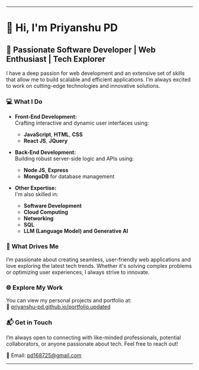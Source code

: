 

---

# 👋 Hi, I'm **Priyanshu PD**

## 🌟 **Passionate Software Developer | Web Enthusiast | Tech Explorer**

I have a deep passion for web development and an extensive set of skills that allow me to build scalable and efficient applications. I’m always excited to work on cutting-edge technologies and innovative solutions.

### 💻 **What I Do**

- **Front-End Development:**  
  Crafting interactive and dynamic user interfaces using:
  - **JavaScript**, **HTML**, **CSS**
  - **React JS**, **JQuery**

- **Back-End Development:**  
  Building robust server-side logic and APIs using:
  - **Node JS**, **Express**
  - **MongoDB** for database management

- **Other Expertise:**  
  I'm also skilled in:
  - **Software Development**
  - **Cloud Computing**
  - **Networking**
  - **SQL**
  - **LLM (Language Model) and Generative AI**

### 🚀 **What Drives Me**

I’m passionate about creating seamless, user-friendly web applications and love exploring the latest tech trends. Whether it's solving complex problems or optimizing user experiences, I always strive to innovate.

### 🌐 **Explore My Work**

You can view my personal projects and portfolio at:  
🔗 [priyanshu-pd.github.io/portfolio.updated](https://priyanshu-pd.github.io/portfolio.updated/)

### 📬 **Get in Touch**

I’m always open to connecting with like-minded professionals, potential collaborators, or anyone passionate about tech. Feel free to reach out!

📧 Email: [pd168725@gmail.com](mailto:pd168725@gmail.com)

---

